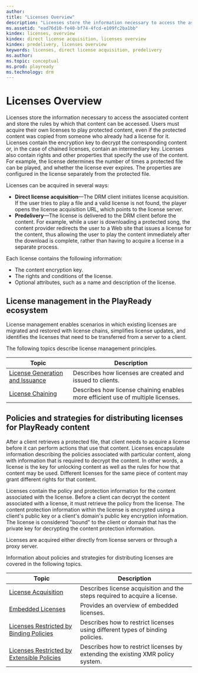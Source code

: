 ```yaml
---
author:
title: "Licenses Overview"
description: "Licenses store the information necessary to access the associated content and store the rules by which that content can be accessed."
ms.assetid: "ead76d10-fe40-bf74-4fcd-e109fc2ba1bb"
kindex: licenses, overview
kindex: direct license acquisition, licenses overview
kindex: predelivery, licenses overview
keywords: licenses, direct license acquisition, predelivery
ms.author:
ms.topic: conceptual
ms.prod: playready
ms.technology: drm
---
```



# Licenses Overview

Licenses store the information necessary to access the associated content and store the rules by which that content can be accessed. Users must acquire their own licenses to play protected content, even if the protected content was copied from someone who already had a license for it. Licenses contain the encryption key to decrypt the corresponding content or, in the case of chained licenses, contain an intermediary key. Licenses also contain rights and other properties that specify the use of the content. For example, the license determines the number of times a protected file can be played, and whether the license ever expires. The properties are configured in the license separately from the protected file.

Licenses can be acquired in several ways:

   *  **Direct license acquisition**&mdash;The DRM client initiates license acquisition. If the user tries to play a file and a valid license is not found, the player opens the license acquisition URL, which points to the license server.
   *  **Predelivery**&mdash;The license is delivered to the DRM client before the content. For example, while a user is downloading a protected song, the content provider redirects the user to a Web site that issues a license for the content, thus allowing the user to play the content immediately after the download is complete, rather than having to acquire a license in a separate process.

Each license contains the following information:

   *  The content encryption key.
   *  The rights and conditions of the license.
   *  Optional attributes, such as a name and description of the license.

## License management in the PlayReady ecosystem


License management enables scenarios in which existing licenses are migrated and restored with license chains, simplifies license updates, and identifies the licenses that need to be transferred from a server to a client.

The following topics describe license management principles.

| Topic| Description|
| --- | --- |
| [License Generation and Issuance](licensegenerationandissuance.md)| Describes how licenses are created and issued to clients.|
| [License Chaining](licensechaining.md)| Describes how license chaining enables more efficient use of multiple licenses.|

## Policies and strategies for distributing licenses for PlayReady content

After a client retrieves a protected file, that client needs to acquire a license before it can perform actions that use that content. Licenses encapsulate information describing the policies associated with particular content, along with information that is required to decrypt the content. In other words, a license is the key for unlocking content as well as the rules for how that content may be used. Different licenses for the same piece of content may grant different rights for that content.

Licenses contain the policy and protection information for the content associated with the license. Before a client can decrypt the content associated with a license, it must retrieve the policy from the license. The content protection information within the license is encrypted using a client's public key or a client's domain's public key encryption information. The license is considered "bound" to the client or domain that has the private key for decrypting the content protection information.

Licenses are acquired either directly from license servers or through a proxy server.

Information about policies and strategies for distributing licenses are covered in the following topics.

| Topic| Description|
| --- | --- |
| [License Acquisition](licenseacquisition.md)| Describes license acquisition and the steps required to acquire a license.|
| [Embedded Licenses](embeddedlicenses.md)| Provides an overview of embedded licenses.|
| [Licenses Restricted by Binding Policies](licensesrestrictedbybindingpolicy.md)| Describes how to restrict licenses using different types of binding policies.|
| [Licenses Restricted by Extensible Policies](licensesrestrictedbyextensiblepolicy.md)| Describes how to restrict licenses by extending the existing XMR policy system.|


